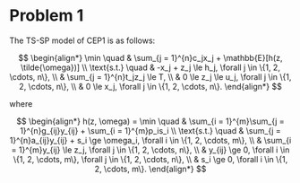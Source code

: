 # Problem 1

The TS-SP model of CEP1 is as follows:

$$
\begin{align*}
\min \quad & \sum_{j = 1}^{n}c_jx_j + \mathbb{E}[h(z, \tilde{\omega})] \\
\text{s.t.} \quad & -x_j + z_j \le h_j, \forall j \in \{1, 2, \cdots, n\}, \\
& \sum_{j = 1}^{n}t_jz_j \le T, \\
& 0 \le z_j \le u_j, \forall j \in \{1, 2, \cdots, n\}, \\
& 0 \le x_j, \forall j \in \{1, 2, \cdots, n\}.
\end{align*}
$$

where

$$
\begin{align*}
h(z, \omega) = \min \quad & \sum_{i = 1}^{m}\sum_{j = 1}^{n}g_{ij}y_{ij} + \sum_{i = 1}^{m}p_is_i \\
\text{s.t.} \quad & \sum_{j = 1}^{n}a_{ij}y_{ij} + s_i \ge \omega_i, \forall i \in \{1, 2, \cdots, m\}, \\
& \sum_{i = 1}^{m}y_{ij} \le z_j, \forall j \in \{1, 2, \cdots, n\}, \\
& y_{ij} \ge 0, \forall i \in \{1, 2, \cdots, m\}, \forall j \in \{1, 2, \cdots, n\}, \\
& s_i \ge 0, \forall i \in \{1, 2, \cdots, m\}.
\end{align*}
$$
